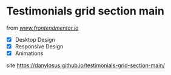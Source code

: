 # Testimonials grid section main

from *www.frontendmentor.io*

- [x] Desktop Design
- [x] Responsive Design
- [x] Animations

site https://danylosus.github.io/testimonials-grid-section-main/

